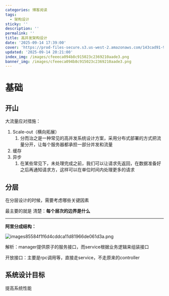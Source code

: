 ```yaml
---
categories: 博客阅读
tags:
  - 架构设计
sticky: ''
description: ''
permalink: ''
title: 高并发架构设计
date: '2025-09-14 17:39:00'
cover: 'https://prod-files-secure.s3.us-west-2.amazonaws.com/143cad91-961b-48b0-82dc-78fbb6eb5abe/ef1d6779-f59d-4ac8-939c-739233d734ec/wallhaven-vpx9g3.png?X-Amz-Algorithm=AWS4-HMAC-SHA256&X-Amz-Content-Sha256=UNSIGNED-PAYLOAD&X-Amz-Credential=ASIAZI2LB46626O2BX5A%2F20250920%2Fus-west-2%2Fs3%2Faws4_request&X-Amz-Date=20250920T020041Z&X-Amz-Expires=3600&X-Amz-Security-Token=IQoJb3JpZ2luX2VjEGoaCXVzLXdlc3QtMiJHMEUCIQCM5Oaiku3FZbfGRD4Tvz%2FUxEpppEE6gAIj47snS1OTKgIgSheOCYIaSVV%2B0vUnN6mat5zFH%2BqDEJxu4TGdaJ%2FKMLIqiAQI4%2F%2F%2F%2F%2F%2F%2F%2F%2F%2F%2FARAAGgw2Mzc0MjMxODM4MDUiDBxVuGPxJ5OJTO55vircA242ASJd3crMINoRtYQwAhsXTUshnFIye7fH0a8vBM29vcXYkThvCFw%2BVqk8BB3giWSpYO%2Fk%2FkTkGEGaf2MJc2GzAgNPPpFkGP%2B%2FOLzKoMzSwFMCi4FwE27X2BWaXPd%2BbzABOb8%2FeGKNReKtYj2Lm6q9GTUopcDTgFWMSGTtsfyFaTkNzlIPiE3hCeuHlT9PyWqkzzR4DSOhyXJhOqJrPa2Dqrxes426Q6vaqe8C5er2wklWsVI64ciRgPvYVBssnALKV%2FOK%2B7aALPsgbB06Wx3%2Fa1UIua%2BCvn8W3XdpJ4BGhFkSqczK0tcaSnOXwYkwK8d%2BIqzdbqsI8iKUep0MiBKwKCKkC9SdHEGvA9qFZCOxH3loB3%2Bp%2B1nl1Cfx%2B2A%2FjO3NP2mr3A58jm0gBuzmf0o10UDpPnuARHDjqov%2BMQEZXNG7T5lGA4nDaVbI%2Fk2VvZ3ihC4f9WiN%2Bi0Q68W8%2BFsKA0hOHzXVLeK1VwVrz2AFqfkCXEx6C35423sdqpJW4DVX9a%2F%2FVdMzbeKVMVKpwA9vyrmtQve0M7nIm3zUdpYqbBVBkujpwx%2BHZaMQ58pYkM5JRRu9yA6G1ujcJveYUVQsoTm3qX%2F4WUiP%2BBw%2BPXjF%2FjiHeXM4uITIL9VVMPyLuMYGOqUBvfkznWD4RDo5GIrYw0JBAQTxXLI1XKPNZ7vCFueRo7dOND8yjTgL66ZyEUZr7q904Ndo3NmcJoBn7et75PHcjm7EY%2BFqJObR0nzj1gxMQULZdhd%2FgM6aPKG2BeTEXIYL9Szb7cwVMMICsu9bc6ZT7qShfh8GuSX5jczZdu68xJzywReUVBa7wd8XTTMDRAChxMaCVReSitAnD8gosGKEz6E%2FFjFA&X-Amz-Signature=bda5de47d77cdc7fcbd8f4dc913ca6b8dafd71045cea1779448d5c7c8ae4fc7f&X-Amz-SignedHeaders=host&x-amz-checksum-mode=ENABLED&x-id=GetObject'
updated: '2025-09-14 20:21:00'
index_img: /images/cfeeeca094b8c915023c2369210aade3.png
banner_img: /images/cfeeeca094b8c915023c2369210aade3.png
---
```


# 基础


## 开山


大流量应对措施：

1. Scale-out（横向拓展）
    1. 分而治之是一种常见的高并发系统设计方案，采用分布式部署的方式把流量分开，让每个服务器都承担一部分并发和流量
2. 缓存
3. 异步
    1. 在某些常见下，未处理完成之前，我们可以让请求先返回，在数据准备好之后再通知请求方，这样可以在单位时间内处理更多的请求

## 分层


在分层设计的时候，需要考虑哪些关键因素


最主要的就是 清楚：**每个层次的边界是什么**


---


**阿里分成结构：**


![images85584f1f6d4cddca11d81966de061d3a.png](/images/76b91b81b572afd296408e6ff7e2451f.png)


解析：manager提供原子的服务接口，而service根据业务逻辑来组装接口


开放接口：主要是rpc调用等，直接走service，不走原来的controller


## 系统设计目标


提高系统性能

